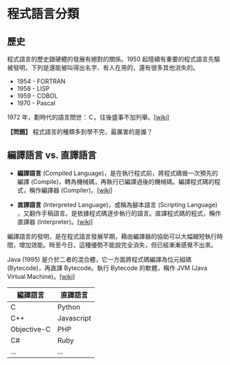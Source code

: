 # 程式語言分類

## 歷史

程式語言的歷史跟硬體的發展有絕對的關係。1950 起陸續有重要的程式語言先驅被發明，下列是還能被叫得出名字、有人在用的，還有很多其他消失的。

- 1954 - FORTRAN
- 1958 - LISP
- 1959 - COBOL
- 1970 - Pascal

1972 年，劃時代的語言問世：Ｃ。往後盛事不加列舉。[[wiki]](https://zh.wikipedia.org/wiki/程式語言歷史)

**【問題】** 程式語言的種類多到學不完，最厲害的是誰？

## 編譯語言 vs. 直譯語言

- **編譯語言** (Compiled Language)，是在執行程式前，將程式碼做一次預先的編譯 (Compile)，轉為機械碼，再執行已編譯過後的機械碼。編譯程式碼的程式，稱作編譯器 (Compiler)。[[wiki]](https://zh.wikipedia.org/wiki/編譯語言)

- **直譯語言** (Interpreted Language)，或稱為腳本語言 (Scripting Language) ，又翻作手稿語言。是依據程式碼逐步執行的語言。直譯程式碼的程式，稱作直譯器 (Interpreter)。[[wiki]](https://zh.wikipedia.org/wiki/直譯語言)

編譯語言的發明，是在程式語言發展早期，藉由編譯器的協助可以大幅縮短執行時間，增加效能。時至今日，這種優勢不能說完全消失，但已經漸漸感覺不出來。

Java (1995) 是介於二者的混合體，它一方面將程式碼編譯為位元組碼 (Bytecode)，再直譯 Bytecode。執行 Bytecode 的軟體，稱作 JVM (Java Virtual Machine)。[[wiki]](https://zh.wikipedia.org/wiki/java)

| 編譯語言 | 直譯語言 |
| - | - |
| C | Python |
| C++ | Javascript |
| Objective-C | PHP |
| C# | Ruby |
| ... | ... |
